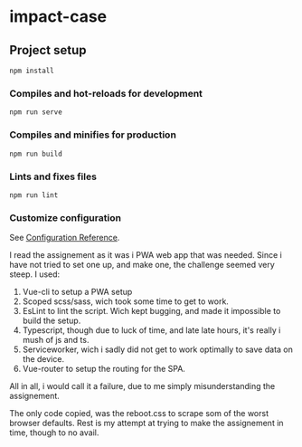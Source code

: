 # impact-case

## Project setup
```
npm install
```

### Compiles and hot-reloads for development
```
npm run serve
```

### Compiles and minifies for production
```
npm run build
```

### Lints and fixes files
```
npm run lint
```

### Customize configuration
See [Configuration Reference](https://cli.vuejs.org/config/).

I read the assignement as it was i PWA web app that was needed. Since i have not tried to set one up, and make one, the challenge seemed very steep.
I used:
1. Vue-cli to setup a PWA setup
2. Scoped scss/sass, wich took some time to get to work.
3. EsLint to lint the script. Wich kept bugging, and made it impossible to build the setup.
4. Typescript, though due to luck of time, and late late hours, it's really i mush of js and ts.
5. Serviceworker, wich i sadly did not get to work optimally to save data on the device.
6. Vue-router to setup the routing for the SPA.

All in all, i would call it a failure, due to me simply misunderstanding the assignement. 

The only code copied, was the reboot.css to scrape som of the worst browser defaults.
Rest is my attempt at trying to make the assignement in time, though to no avail.
